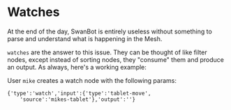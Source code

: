 Watches
=======
At the end of the day, SwanBot is entirely useless without
something to parse and understand what is happening in the
Mesh.

`watches` are the answer to this issue. They can be thought
of like filter nodes, except instead of sorting nodes, they
"consume" them and produce an output. As always, here's a
working example:

User `mike` creates a watch node with the following params:

    {'type':'watch','input':{'type':'tablet-move',
    	'source':'mikes-tablet'},'output':''}
